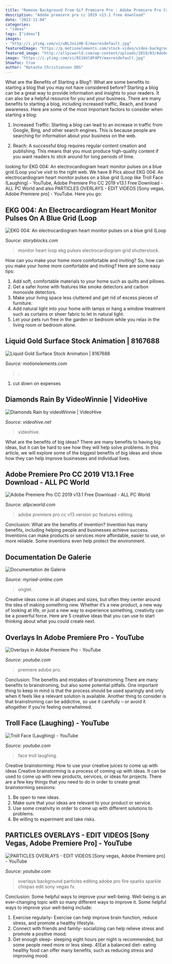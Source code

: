 ```yaml
---
title: "Remove Background From Gif Premiere Pro : Adobe Premiere Pro Cc 2019 V13.1 Free Download"
description: "Adobe premiere pro cc 2019 v13.1 free download"
date: "2022-11-04"
categories:
- "ideas"
tags: ["ideas"]
images:
- "http://i.ytimg.com/vi/uBLJoiiHB-E/maxresdefault.jpg"
featuredImage: "https://p.motionelements.com/stock-video/video-backgrounds/me8167688-liquid-gold-surface-hd-a0156.jpg"
featured_image: "http://allpcworld.com/wp-content/uploads/2019/03/Adobe-Premiere-Pro-CC-2019-v13.1.jpg"
image: "https://i.ytimg.com/vi/011kUl0F4PY/maxresdefault.jpg"
ShowToc: true
author: "Natasha Christiansen DDS"
---
```



What are the Benefits of Starting a Blog?: What are some benefits to starting a blog that you may not have considered before?
Starting a blog can be a great way to provide information and insights to your readers. It can also be a helpful resource for you and your business. There are many benefits to starting a blog, including increased traffic, Reach, and brand awareness. Here are some of the most important factors to consider when starting a blog: 
1. Increased Traffic: Starting a blog can lead to an increase in traffic from Google, Bing, and other search engines. This is because people are searching for information about your business on the web. 

2. Reach: A successful blog requires regular content creation and publishing. This means that you must produce high-quality content if you want readers to stick around for long periods of time.

	

		
looking for EKG 004: An electrocardiogram heart monitor pulses on a blue grid (Loop you've visit to the right web. We have 8 Pics about EKG 004: An electrocardiogram heart monitor pulses on a blue grid (Loop like Troll Face (Laughing) - YouTube, Adobe Premiere Pro CC 2019 v13.1 Free Download - ALL PC World and also PARTICLES OVERLAYS - EDIT VIDEOS [Sony vegas, Adobe Premiere pro] - YouTube. Here you go:
		
    
## EKG 004: An Electrocardiogram Heart Monitor Pulses On A Blue Grid (Loop

<img loading=lazy src="https://dm0qx8t0i9gc9.cloudfront.net/thumbnails/video/YWAdzU2/videoblocks-ekg-004-an-electrocardiogram-heart-monitor-pulses-on-a-blue-grid-loop_rsur27ugv_thumbnail-1080_01.png" onerror="this.onerror=null;this.src='https://tse3.mm.bing.net/th?id=OIP.qULbBdmawas-vJ2-kvLaKQHaEK&amp;pid=15.1';" alt="EKG 004: An electrocardiogram heart monitor pulses on a blue grid (Loop">

_Source: storyblocks.com_

>monitor heart loop ekg pulses electrocardiogram grid shutterstock. 

	

How can you make your home more comfortable and inviting?
So, how can you make your home more comfortable and inviting? Here are some easy tips: 
1. Add soft, comfortable materials to your home such as quilts and pillows. 
2. Get a safer home with features like smoke detectors and carbon monoxide detectors. 
3. Make your living space less cluttered and get rid of excess pieces of furniture. 
4. Add natural light into your home with lamps or hang a window treatment such as curtains or sheer fabric to let in natural light. 
5. Let your pets run free in the garden or bedroom while you relax in the living room or bedroom alone.

    
## Liquid Gold Surface Stock Animation | 8167688

<img loading=lazy src="https://p.motionelements.com/stock-video/video-backgrounds/me8167688-liquid-gold-surface-hd-a0156.jpg" onerror="this.onerror=null;this.src='https://tse2.mm.bing.net/th?id=OIP.yiry3rNT3GFnCnKSnGPcJgHaEK&amp;pid=15.1';" alt="Liquid Gold Surface Stock Animation | 8167688">

_Source: motionelements.com_

>. 

	

1. cut down on expenses

    
## Diamonds Rain By VideoWinnie | VideoHive

<img loading=lazy src="https://s3.envato.com/files/117944475/590x332.jpg" onerror="this.onerror=null;this.src='https://tse2.mm.bing.net/th?id=OIP.u5TKh4559IV9wJlbxELuqAHaEK&amp;pid=15.1';" alt="Diamonds Rain by videoWinnie | VideoHive">

_Source: videohive.net_

>videohive. 

	

What are the benefits of big ideas?
There are many benefits to having big ideas, but it can be hard to see how they will help solve problems. In this article, we will explore some of the biggest benefits of big ideas and show how they can help improve businesses and individual lives.

    
## Adobe Premiere Pro CC 2019 V13.1 Free Download - ALL PC World

<img loading=lazy src="http://allpcworld.com/wp-content/uploads/2019/03/Adobe-Premiere-Pro-CC-2019-v13.1.jpg" onerror="this.onerror=null;this.src='https://tse3.mm.bing.net/th?id=OIP.3AwtKm0bluJFFOVgIHErMAHaEK&amp;pid=15.1';" alt="Adobe Premiere Pro CC 2019 v13.1 Free Download - ALL PC World">

_Source: allpcworld.com_

>adobe premiere pro cc v13 version pc features editing. 

	

Conclusion: What are the benefits of invention?
Invention has many benefits, including helping people and businesses achieve success. Inventions can make products or services more affordable, easier to use, or more reliable. Some inventions even help protect the environment.

    
## Documentation De Galerie

<img loading=lazy src="http://www.myriad-online.com/resources/docs/galerie/man_files/french/preflang.jpg" onerror="this.onerror=null;this.src='https://tse1.mm.bing.net/th?id=OIP.FYTo4FLaRjJOMbaZTxvXFgHaEO&amp;pid=15.1';" alt="Documentation de Galerie">

_Source: myriad-online.com_

>onglet. 

	

Creative ideas come in all shapes and sizes, but often they center around the idea of making something new. Whether it’s a new product, a new way of looking at life, or just a new way to experience something, creativity can be a powerful force. Here are 5 creative ideas that you can use to start thinking about what you could create next.

    
## Overlays In Adobe Premiere Pro - YouTube

<img loading=lazy src="https://i.ytimg.com/vi/011kUl0F4PY/maxresdefault.jpg" onerror="this.onerror=null;this.src='https://tse2.mm.bing.net/th?id=OIP.wEjOHWZkmYbKmsgtH5vf5AHaEK&amp;pid=15.1';" alt="Overlays in Adobe Premiere Pro - YouTube">

_Source: youtube.com_

>premiere adobe pro. 

	

Conclusion: The benefits and mistakes of brainstroming
There are many benefits to brainstroming, but also some potential pitfalls. One important thing to keep in mind is that the process should be used sparingly and only when it feels like a relevant solution is available. Another thing to consider is that brainstroming can be addictive, so use it carefully – or avoid it altogether if you’re feeling overwhelmed.

    
## Troll Face (Laughing) - YouTube

<img loading=lazy src="http://i.ytimg.com/vi/BWPKeBqqDhM/maxresdefault.jpg" onerror="this.onerror=null;this.src='https://tse3.mm.bing.net/th?id=OIP.hP0Qtig7tkwNdcVFXNOEOwHaEK&amp;pid=15.1';" alt="Troll Face (Laughing) - YouTube">

_Source: youtube.com_

>face troll laughing. 

	

Creative brainstorming: How to use your creative juices to come up with ideas
Creative brainstorming is a process of coming up with ideas. It can be used to come up with new products, services, or ideas for projects. There are a few key things that you need to do in order to create great brainstorming sessions:
1. Be open to new ideas.
2. Make sure that your ideas are relevant to your product or service.
3. Use some creativity in order to come up with different solutions to problems.
4. Be willing to experiment and take risks.

    
## PARTICLES OVERLAYS - EDIT VIDEOS [Sony Vegas, Adobe Premiere Pro] - YouTube

<img loading=lazy src="http://i.ytimg.com/vi/uBLJoiiHB-E/maxresdefault.jpg" onerror="this.onerror=null;this.src='https://tse2.mm.bing.net/th?id=OIP.TNwsuwkYNF0KESCOykI_XAHaEK&amp;pid=15.1';" alt="PARTICLES OVERLAYS - EDIT VIDEOS [Sony vegas, Adobe Premiere pro] - YouTube">

_Source: youtube.com_

>overlays background particles editing adobe pro fire sparks sparkle chispas edit sony vegas fx. 

	

Conclusion: Some helpful ways to improve your well-being.
Well-being is an ever-changing topic with so many different ways to improve it. Some helpful ways to improve your well-being include: 
1) Exercise regularly- Exercise can help improve brain function, reduce stress, and promote a healthy lifestyle. 
2) Connect with friends and family- socializing can help relieve stress and promote a positive mood. 
3) Get enough sleep- sleeping eight hours per night is recommended, but some people need more or less sleep. 
4)Eat a balanced diet- eating healthy food can offer many benefits, such as reducing stress and improving mood.

